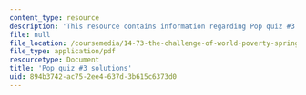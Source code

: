 ```yaml
---
content_type: resource
description: 'This resource contains information regarding Pop quiz #3 solutions.'
file: null
file_location: /coursemedia/14-73-the-challenge-of-world-poverty-spring-2011/894b3742ac752ee4637d3b615c6373d0_MIT14_73S11_quiz3_sol.pdf
file_type: application/pdf
resourcetype: Document
title: 'Pop quiz #3 solutions'
uid: 894b3742-ac75-2ee4-637d-3b615c6373d0
---
```

